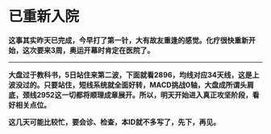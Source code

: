 已重新入院
====



**这事其实昨天已完成，今早打了第一针，大有故友重逢的感觉。化疗很快重新开始，这次要来3周，奥运开幕时肯定在医院了。**

** **

**大盘过于教科书，5日站住来第二波，下面就看2896，均线对应34天线，这是上波没过的。只要站住，短线系统就全面好转，MACD挑战0轴，大盘成所谓头肩底，颈线2952这一切都将顺理成章展开。所以，明天开始进入真正攻坚阶段，看好相关点位。**

**这几天可能比较忙，要会诊、检查，本ID就不多写了，先下，再见。**
